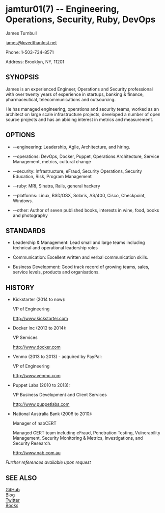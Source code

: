 jamtur01(7) -- Engineering, Operations, Security, Ruby, DevOps
=============

James Turnbull

<james@lovedthanlost.net>

Phone: 1-503-734-8571

Address: 
      Brooklyn, NY, 11201

SYNOPSIS
--------

James is an experienced Engineer, Operations and Security professional with over twenty years 
of experience in startups, banking & finance, pharmaceutical, telecommunications 
and outsourcing.

He has managed engineering, operations and security teams, worked as an architect on large scale 
infrastructure projects, developed a number of open source projects and has 
an abiding interest in metrics and measurement.

OPTIONS
-------

  * --engineering:
    Leadership, Agile, Architecture, and hiring.

  * --operations:
    DevOps, Docker, Puppet, Operations Architecture, Service Management, metrics, cultural change

  * --security:
    Infrastructure, eFraud, Security Operations, Security Education, Risk, Program Management 

  * --ruby:
    MRI, Sinatra, Rails, general hackery

  * --platforms:
    Linux, BSD/OSX, Solaris, AS/400, Cisco, Checkpoint, Windows.

  * --other:
    Author of seven published books, interests in wine, food, books and photography

STANDARDS
---------

  * Leadership & Management:
    Lead small and large teams including technical and operational leadership roles

  * Communication:
    Excellent written and verbal communication skills.

  * Business Development:
    Good track record of growing teams, sales, service levels, products and organisations.

HISTORY
-------

  * Kickstarter (2014 to now):

    VP of Engineering
    
    <http://www.kickstarter.com>
    
  * Docker Inc (2013 to 2014):

    VP Services
    
    <http://www.docker.com>

  * Venmo (2013 to 2013) - acquired by PayPal:
  
    VP of Engineering

    <http://www.venmo.com>

  * Puppet Labs (2010 to 2013):

    VP Business Development and Client Services
    
    <http://www.puppetlabs.com>  

  * National Australia Bank (2006 to 2010):

    Manager of nabCERT

    Managed CERT team including eFraud, Penetration Testing, Vulnerability Management, 
    Security Monitoring & Metrics, Investigations, and Security Research.

    <http://www.nab.com.au>  

_Further references available upon request_

SEE ALSO
--------

[GitHub](http://github.com/jamtur01)  
[Blog](http://www.kartar.net)  
[Twitter](http://twitter.com/kartar)  
[Books](http://www.jamesturnbull.net)

